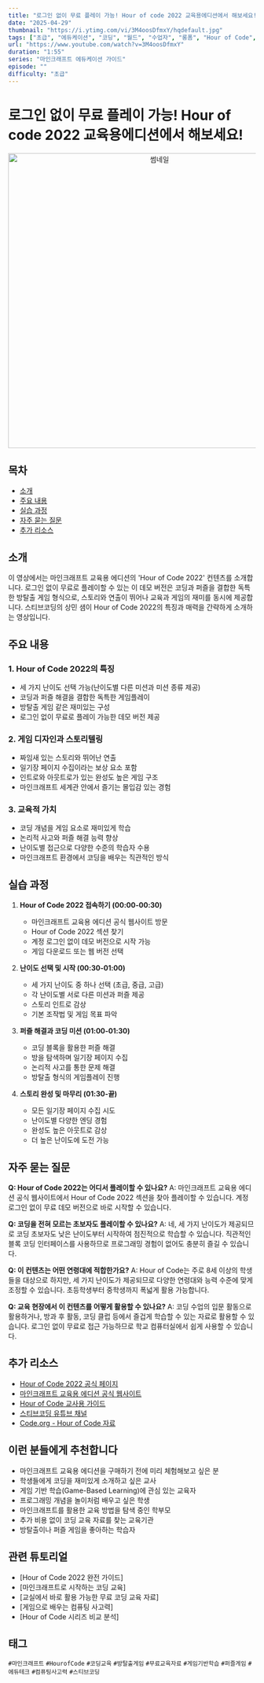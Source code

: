 ```yaml
---
title: "로그인 없이 무료 플레이 가능! Hour of code 2022 교육용에디션에서 해보세요!"
date: "2025-04-29"
thumbnail: "https://i.ytimg.com/vi/3M4oosDfmxY/hqdefault.jpg"
tags: ["초급", "에듀케이션", "코딩", "월드", "수업자", "롱폼", "Hour of Code", "방탈출", "무료"]
url: "https://www.youtube.com/watch?v=3M4oosDfmxY"
duration: "1:55"
series: "마인크래프트 에듀케이션 가이드"
episode: ""
difficulty: "초급"
---
```


# 로그인 없이 무료 플레이 가능! Hour of code 2022 교육용에디션에서 해보세요!

<div align="center">
<img src="https://i.ytimg.com/vi/3M4oosDfmxY/hqdefault.jpg" alt="썸네일" width="600"/>
</div>

## 목차
- [소개](#소개)
- [주요 내용](#주요-내용)
- [실습 과정](#실습-과정)
- [자주 묻는 질문](#자주-묻는-질문)
- [추가 리소스](#추가-리소스)

## 소개
이 영상에서는 마인크래프트 교육용 에디션의 'Hour of Code 2022' 컨텐츠를 소개합니다. 로그인 없이 무료로 플레이할 수 있는 이 데모 버전은 코딩과 퍼즐을 결합한 독특한 방탈출 게임 형식으로, 스토리와 연출이 뛰어나 교육과 게임의 재미를 동시에 제공합니다. 스티브코딩의 상민 샘이 Hour of Code 2022의 특징과 매력을 간략하게 소개하는 영상입니다.

## 주요 내용

### 1. Hour of Code 2022의 특징
- 세 가지 난이도 선택 가능(난이도별 다른 미션과 미션 종류 제공)
- 코딩과 퍼즐 해결을 결합한 독특한 게임플레이
- 방탈출 게임 같은 재미있는 구성
- 로그인 없이 무료로 플레이 가능한 데모 버전 제공

### 2. 게임 디자인과 스토리텔링
- 짜임새 있는 스토리와 뛰어난 연출
- 일기장 페이지 수집이라는 보상 요소 포함
- 인트로와 아웃트로가 있는 완성도 높은 게임 구조
- 마인크래프트 세계관 안에서 즐기는 몰입감 있는 경험

### 3. 교육적 가치
- 코딩 개념을 게임 요소로 재미있게 학습
- 논리적 사고와 퍼즐 해결 능력 향상
- 난이도별 접근으로 다양한 수준의 학습자 수용
- 마인크래프트 환경에서 코딩을 배우는 직관적인 방식

## 실습 과정

1. **Hour of Code 2022 접속하기 (00:00-00:30)**
   - 마인크래프트 교육용 에디션 공식 웹사이트 방문
   - Hour of Code 2022 섹션 찾기
   - 계정 로그인 없이 데모 버전으로 시작 가능
   - 게임 다운로드 또는 웹 버전 선택

2. **난이도 선택 및 시작 (00:30-01:00)**
   - 세 가지 난이도 중 하나 선택 (초급, 중급, 고급)
   - 각 난이도별 서로 다른 미션과 퍼즐 제공
   - 스토리 인트로 감상
   - 기본 조작법 및 게임 목표 파악

3. **퍼즐 해결과 코딩 미션 (01:00-01:30)**
   - 코딩 블록을 활용한 퍼즐 해결
   - 방을 탐색하며 일기장 페이지 수집
   - 논리적 사고를 통한 문제 해결
   - 방탈출 형식의 게임플레이 진행

4. **스토리 완성 및 마무리 (01:30-끝)**
   - 모든 일기장 페이지 수집 시도
   - 난이도별 다양한 엔딩 경험
   - 완성도 높은 아웃트로 감상
   - 더 높은 난이도에 도전 가능

## 자주 묻는 질문

**Q: Hour of Code 2022는 어디서 플레이할 수 있나요?**
A: 마인크래프트 교육용 에디션 공식 웹사이트에서 Hour of Code 2022 섹션을 찾아 플레이할 수 있습니다. 계정 로그인 없이 무료 데모 버전으로 바로 시작할 수 있습니다.

**Q: 코딩을 전혀 모르는 초보자도 플레이할 수 있나요?**
A: 네, 세 가지 난이도가 제공되므로 코딩 초보자도 낮은 난이도부터 시작하여 점진적으로 학습할 수 있습니다. 직관적인 블록 코딩 인터페이스를 사용하므로 프로그래밍 경험이 없어도 충분히 즐길 수 있습니다.

**Q: 이 컨텐츠는 어떤 연령대에 적합한가요?**
A: Hour of Code는 주로 8세 이상의 학생들을 대상으로 하지만, 세 가지 난이도가 제공되므로 다양한 연령대와 능력 수준에 맞게 조정할 수 있습니다. 초등학생부터 중학생까지 폭넓게 활용 가능합니다.

**Q: 교육 현장에서 이 컨텐츠를 어떻게 활용할 수 있나요?**
A: 코딩 수업의 입문 활동으로 활용하거나, 방과 후 활동, 코딩 클럽 등에서 즐겁게 학습할 수 있는 자료로 활용할 수 있습니다. 로그인 없이 무료로 접근 가능하므로 학교 컴퓨터실에서 쉽게 사용할 수 있습니다.

## 추가 리소스

- [Hour of Code 2022 공식 페이지](https://education.minecraft.net/ko-kr/hour-of-code)
- [마인크래프트 교육용 에디션 공식 웹사이트](https://education.minecraft.net/)
- [Hour of Code 교사용 가이드](https://education.minecraft.net/ko-kr/resources/hour-of-code)
- [스티브코딩 유튜브 채널](https://www.youtube.com/c/스티브코딩)
- [Code.org - Hour of Code 자료](https://code.org/hourofcode)

## 이런 분들에게 추천합니다

- 마인크래프트 교육용 에디션을 구매하기 전에 미리 체험해보고 싶은 분
- 학생들에게 코딩을 재미있게 소개하고 싶은 교사
- 게임 기반 학습(Game-Based Learning)에 관심 있는 교육자
- 프로그래밍 개념을 놀이처럼 배우고 싶은 학생
- 마인크래프트를 활용한 교육 방법을 탐색 중인 학부모
- 추가 비용 없이 코딩 교육 자료를 찾는 교육기관
- 방탈출이나 퍼즐 게임을 좋아하는 학습자

## 관련 튜토리얼

- [Hour of Code 2022 완전 가이드]
- [마인크래프트로 시작하는 코딩 교육]
- [교실에서 바로 활용 가능한 무료 코딩 교육 자료]
- [게임으로 배우는 컴퓨팅 사고력]
- [Hour of Code 시리즈 비교 분석]

## 태그
`#마인크래프트` `#HourofCode` `#코딩교육` `#방탈출게임` `#무료교육자료` `#게임기반학습` `#퍼즐게임` `#에듀테크` `#컴퓨팅사고력` `#스티브코딩`